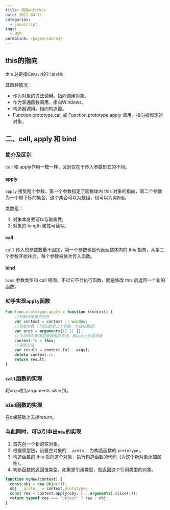 ```yaml
---
title: 函数中的this
date: 2022-04-11
categories: 
  - javascript
tags: 
  - 进阶
permalink: /pages/18dc63/
---
```




## this的指向

this 总是指向`执行时`的`当前对象`

其四种情况：

- 作为对象的方法调用。指向调用对象。
- 作为普通函数调用。指向Windows。
- 构造器调用。指向构造器。
- Function.prototype.call 或 Function.prototype.apply 调用。指向被绑定的对象。

## 二、call, apply 和 bind

### 简介及区别

call 和 apply作用一模一样，区别仅在于传入参数形式的不同。

#### apply

`apply` 接受两个参数，第一个参数指定了函数体内 this 对象的指向，第二个参数为一个带下标的集合，这个集合可以为数组，也可以为`类数组`。

类数组：

1. 对象本身要可以存取属性;
2. 对象的 length 属性可读写。

#### call

`call` 传入的参数数量不固定，第一个参数也是代表函数体内的 this 指向，从第二个参数开始往后，每个参数被依次传入函数。

#### bind

`bind` 参数类型和 call 相同，不过它不会执行函数，而是修改 this 后返回一个新的函数。

### 动手实现`apply`函数

```js
Function.prototype.apply = function (context) {
    //判断对象是否存在
    var context = context || window;
    //获取参数（下标1即第二个参数，为目标数组）
    var args = arguments[1] || [];
    //为目标对象绑定要调用的方法，即apply的调用者
    context.fn = this;
    //调用方法
    var result = context.fn(...args);
    delete context.fn;
    return result;
}
```

### `call`函数的实现

将args改为arguments.silce(1)。

### `bind`函数的实现

在call基础上去掉return。

### 与此同时，可以引申出`new`的实现

1. 首先创一个新的空对象。
2. 根据原型链，设置空对象的 `__proto__` 为构造函数的 `prototype` 。
3. 构造函数的 this 指向这个对象，执行构造函数的代码（为这个新对象添加属性）。
4. 判断函数的返回值类型，如果是引用类型，就返回这个引用类型的对象。

```javascript
function myNew(context) {
  const obj = new Object();
  obj.__proto__ = context.prototype;
  const res = context.apply(obj, [...arguments].slice(1));
  return typeof res === "object" ? res : obj;
}
```

